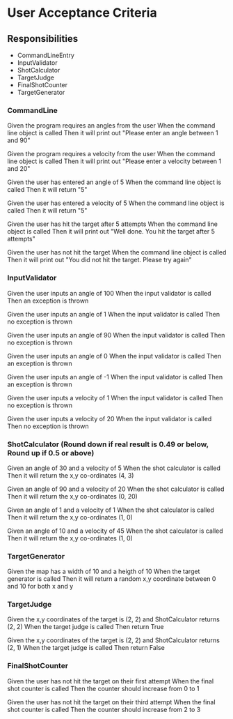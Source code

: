 ﻿# User Acceptance Criteria

## Responsibilities
- CommandLineEntry
- InputValidator
- ShotCalculator
- TargetJudge
- FinalShotCounter
- TargetGenerator

### CommandLine
Given the program requires an angles from the user
When the command line object is called
Then it will print out "Please enter an angle between 1 and 90"

Given the program requires a velocity from the user
When the command line object is called
Then it will print out "Please enter a velocity between 1 and 20"

Given the user has entered an angle of 5
When the command line object is called
Then it will return "5"

Given the user has entered a velocity of 5
When the command line object is called
Then it will return "5"

Given the user has hit the target after 5 attempts
When the command line object is called
Then it will print out "Well done. You hit the target after 5 attempts"

Given the user has not hit the target
When the command line object is called
Then it will print out "You did not hit the target. Please try again"


### InputValidator
Given the user inputs an angle of 100
When the input validator is called
Then an exception is thrown

Given the user inputs an angle of 1
When the input validator is called
Then no exception is thrown

Given the user inputs an angle of 90
When the input validator is called
Then no exception is thrown

Given the user inputs an angle of 0
When the input validator is called
Then an exception is thrown

Given the user inputs an angle of -1
When the input validator is called
Then an exception is thrown

Given the user inputs a velocity of 1
When the input validator is called
Then no exception is thrown

Given the user inputs a velocity of 20
When the input validator is called
Then no exception is thrown

### ShotCalculator (Round down if real result is 0.49 or below, Round up if 0.5 or above)
Given an angle of 30 and a velocity of 5
When the shot calculator is called
Then it will return the x,y co-ordinates (4, 3) 

Given an angle of 90 and a velocity of 20
When the shot calculator is called
Then it will return the x,y co-ordinates (0, 20)

Given an angle of 1 and a velocity of 1
When the shot calculator is called
Then it will return the x,y co-ordinates (1, 0)

Given an angle of 10 and a velocity of 45
When the shot calculator is called
Then it will return the x,y co-ordinates (1, 0)

### TargetGenerator
Given the map has a width of 10 and a heigth of 10
When the target generator is called
Then it will return a random x,y coordinate between 0 and 10 for both x and y

### TargetJudge
Given the x,y coordinates of the target is (2, 2) and ShotCalculator returns (2, 2)
When the target judge is called
Then return True

Given the x,y coordinates of the target is (2, 2) and ShotCalculator returns (2, 1)
When the target judge is called
Then return False

### FinalShotCounter
Given the user has not hit the target on their first attempt
When the final shot counter is called
Then the counter should increase from 0 to 1

Given the user has not hit the target on their third attempt
When the final shot counter is called
Then the counter should increase from 2 to 3